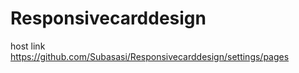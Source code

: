 # Responsivecarddesign



host link https://github.com/Subasasi/Responsivecarddesign/settings/pages

